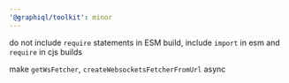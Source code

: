```yaml
---
'@graphiql/toolkit': minor
---
```


do not include `require` statements in ESM build, include `import` in esm and `require` in cjs builds

make `getWsFetcher`, `createWebsocketsFetcherFromUrl` async
